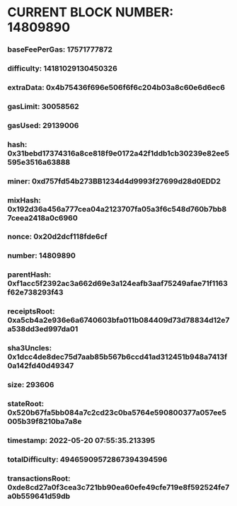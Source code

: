 # CURRENT BLOCK NUMBER: 14809890

### baseFeePerGas: 17571777872
### difficulty: 14181029130450326
### extraData: 0x4b75436f696e506f6f6c204b03a8c60e6d6ec6
### gasLimit: 30058562
### gasUsed: 29139006
### hash: 0x31bebd17374316a8ce818f9e0172a42f1ddb1cb30239e82ee5595e3516a63888
### miner: 0xd757fd54b273BB1234d4d9993f27699d28d0EDD2
### mixHash: 0x192d36a456a777cea04a2123707fa05a3f6c548d760b7bb87ceea2418a0c6960
### nonce: 0x20d2dcf118fde6cf
### number: 14809890
### parentHash: 0xf1acc5f2392ac3a662d69e3a124eafb3aaf75249afae71f1163f62e738293f43
### receiptsRoot: 0xa5cb4a2e936e6a6740603bfa011b084409d73d78834d12e7a538dd3ed997da01
### sha3Uncles: 0x1dcc4de8dec75d7aab85b567b6ccd41ad312451b948a7413f0a142fd40d49347
### size: 293606
### stateRoot: 0x520b67fa5bb084a7c2cd23c0ba5764e590800377a057ee5005b39f8210ba7a8e
### timestamp: 2022-05-20 07:55:35.213395
### totalDifficulty: 49465909572867394394596
### transactionsRoot: 0xde8cd27a0f3cea3c721bb90ea60efe49cfe719e8f592524fe7a0b559641d59db

